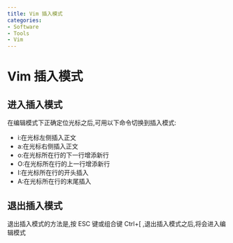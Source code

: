 ```yaml
---
title: Vim 插入模式
categories:
- Software
- Tools
- Vim
---
```

# Vim 插入模式

## 进入插入模式

在编辑模式下正确定位光标之后,可用以下命令切换到插入模式:
- i:在光标左侧插入正文
- a:在光标右侧插入正文
- o:在光标所在行的下一行增添新行
- O:在光标所在行的上一行增添新行
- I:在光标所在行的开头插入
- A:在光标所在行的末尾插入

## 退出插入模式

退出插入模式的方法是,按 ESC 键或组合键 Ctrl+[ ,退出插入模式之后,将会进入编辑模式